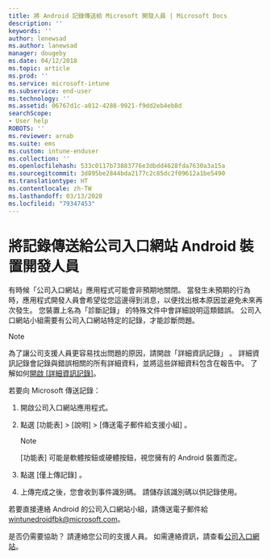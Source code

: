 ```yaml
---
title: 將 Android 記錄傳送給 Microsoft 開發人員 | Microsoft Docs
description: ''
keywords: ''
author: lenewsad
ms.author: lanewsad
manager: dougeby
ms.date: 04/12/2018
ms.topic: article
ms.prod: ''
ms.service: microsoft-intune
ms.subservice: end-user
ms.technology: ''
ms.assetid: 06767d1c-a012-4288-9921-f9dd2eb4eb8d
searchScope:
- User help
ROBOTS: ''
ms.reviewer: arnab
ms.suite: ems
ms.custom: intune-enduser
ms.collection: ''
ms.openlocfilehash: 533c0117b73883776e3dbdd4628fda7630a3a15a
ms.sourcegitcommit: 3d895be2844bda2177c2c85dc2f09612a1be5490
ms.translationtype: HT
ms.contentlocale: zh-TW
ms.lasthandoff: 03/13/2020
ms.locfileid: "79347453"
---
```

# <a name="send-logs-to-the-company-portal-developers-for-android-devices"></a>將記錄傳送給公司入口網站 Android 裝置開發人員

有時候「公司入口網站」應用程式可能會非預期地關閉。 當發生未預期的行為時，應用程式開發人員會希望從您這邊得到消息，以便找出根本原因並避免未來再次發生。 您裝置上名為「診斷記錄」  的特殊文件中會詳細說明這類錯誤。 公司入口網站小組需要有公司入口網站特定的記錄，才能診斷問題。

> [!Note]
> 為了讓公司支援人員更容易找出問題的原因，請開啟「詳細資訊記錄」  。 詳細資訊記錄會記錄與錯誤相關的所有詳細資料，並將這些詳細資料包含在報告中。 了解如何[開啟 [詳細資訊記錄]](use-verbose-logging-to-help-your-it-administrator-fix-device-issues-android.md)。 

若要向 Microsoft 傳送記錄：

1. 開啟公司入口網站應用程式。

2. 點選 [功能表]   > [說明]   > [傳送電子郵件給支援小組]  。

    > [!NOTE]
    > [功能表]  可能是軟體按鈕或硬體按鈕，視您擁有的 Android 裝置而定。

3. 點選 [僅上傳記錄]  。

4. 上傳完成之後，您會收到事件識別碼。 請儲存該識別碼以供記錄使用。

若要直接連絡 Android 的公司入口網站小組，請傳送電子郵件給<a href="mailto:wintunedroidfbk@microsoft.com?subject=Send logs to Microsoft&body=Describe the issue you are having.">wintunedroidfbk@microsoft.com</a>。 

是否仍需要協助？ 請連絡您公司的支援人員。 如需連絡資訊，請查看[公司入口網站](https://go.microsoft.com/fwlink/?linkid=2010980)。

